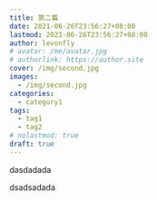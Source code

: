 ```yaml
---
title: 第二篇
date: 2021-06-26T23:56:27+08:00
lastmod: 2021-06-26T23:56:27+08:00
author: levonfly
# avatar: /me/avatar.jpg
# authorlink: https://author.site
cover: /img/second.jpg
images:
  - /img/second.jpg
categories:
  - category1
tags:
  - tag1
  - tag2
# nolastmod: true
draft: true
---
```


dasdadada

<!--more-->

dsadsadada
